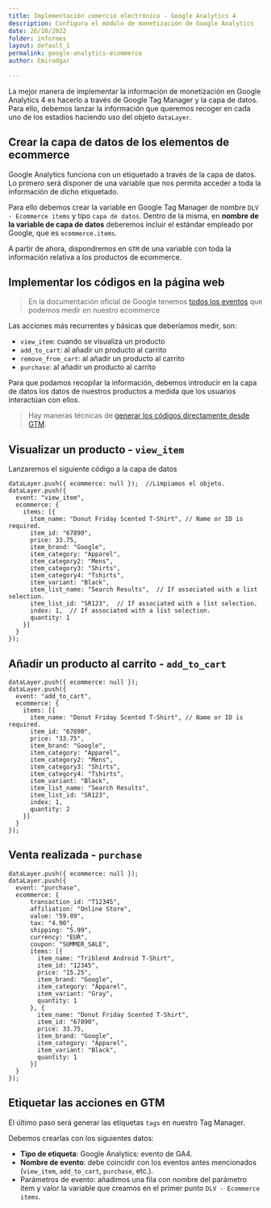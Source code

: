 ```yaml
---
title: Implementación comercio electrónico - Google Analytics 4
description: Configura el módulo de monetización de Google Analytics
date: 26/10/2022
folder: informes
layout: default_1
permalink: google-analytics-ecommerce
author: Emirodgar
  
---
```


La mejor manera de implementar la información de monetización en Google Analytics 4 es hacerlo a través de Google Tag Manager y la capa de datos. Para ello, debemos lanzar la información que queremos recoger en cada uno de los estadios haciendo uso del objeto `dataLayer`.



## Crear la capa de datos de los elementos de ecommerce

Google Analytics funciona con un etiquetado a través de la capa de datos. Lo primero será  disponer de una variable que nos permita acceder a toda la información de dicho etiquetado.

Para ello debemos crear la variable en Google Tag Manager de nombre `DLV - Ecommerce items` y tipo `capa de datos`.
Dentro de la misma, en **nombre de la variable de capa de datos** deberemos incluir el estándar empleado por Google, que es `ecommerce.items`.

A partir de ahora, dispondremos en `GTM` de una variable con toda la información relativa a los productos de ecommerce.

## Implementar los códigos en la página web

> En la documentación oficial de Google tenemos [todos los eventos](%5D%28https://developers.google.com/tag-manager/ecommerce-ga4?hl=es%29) que podemos medir en nuestro ecommerce

Las acciones más recurrentes y básicas que deberíamos medir, son:

 - `view_item`: cuando se visualiza un producto
 - `add_to_cart`: al añadir un producto al carrito
 - `remove_from_cart`: al añadir un producto al carrito
 -  `purchase`: al añadir un producto al carrito

Para que podamos recopilar la información, debemos introducir en la capa de datos los datos de nuestros productos a medida que los usuarios interactúan con ellos.

> Hay maneras técnicas de [generar los códigos directamente desde GTM](https://analyticsimplementations.com/google-tag-manager/implementar-enhanced-ecommerce-ga4-en-tu-site-generando-tus-propios-datalayers-desde-google-tag-manager-gtm/).

## Visualizar un producto - `view_item`

Lanzaremos el siguiente código a la capa de datos

    dataLayer.push({ ecommerce: null });  //Limpiamos el objeto.
    dataLayer.push({
      event: "view_item",
      ecommerce: {
        items: [{
          item_name: "Donut Friday Scented T-Shirt", // Name or ID is required.
          item_id: "67890",
          price: 33.75,
          item_brand: "Google",
          item_category: "Apparel",
          item_category2: "Mens",
          item_category3: "Shirts",
          item_category4: "Tshirts",
          item_variant: "Black",
          item_list_name: "Search Results",  // If associated with a list selection.
          item_list_id: "SR123",  // If associated with a list selection.
          index: 1,  // If associated with a list selection.
          quantity: 1
        }]
      }
    });

## Añadir un producto al carrito - `add_to_cart`


    dataLayer.push({ ecommerce: null });  
    dataLayer.push({
      event: "add_to_cart",
      ecommerce: {
        items: [{
          item_name: "Donut Friday Scented T-Shirt", // Name or ID is required.
          item_id: "67890",
          price: "33.75",
          item_brand: "Google",
          item_category: "Apparel",
          item_category2: "Mens",
          item_category3: "Shirts",
          item_category4: "Tshirts",
          item_variant: "Black",
          item_list_name: "Search Results",
          item_list_id: "SR123",
          index: 1,
          quantity: 2
        }]
      }
    });


## Venta realizada - `purchase`

    dataLayer.push({ ecommerce: null });  
    dataLayer.push({
      event: "purchase",
      ecommerce: {
          transaction_id: "T12345",
          affiliation: "Online Store",
          value: "59.89",
          tax: "4.90",
          shipping: "5.99",
          currency: "EUR",
          coupon: "SUMMER_SALE",
          items: [{
            item_name: "Triblend Android T-Shirt",
            item_id: "12345",
            price: "15.25",
            item_brand: "Google",
            item_category: "Apparel",
            item_variant: "Gray",
            quantity: 1
          }, {
            item_name: "Donut Friday Scented T-Shirt",
            item_id: "67890",
            price: 33.75,
            item_brand: "Google",
            item_category: "Apparel",
            item_variant: "Black",
            quantity: 1
          }]
      }
    });


## Etiquetar las acciones en GTM

El último paso será generar las etiquetas `tags` en nuestro Tag Manager. 

Debemos crearlas con los siguientes datos:

 - **Tipo de etiqueta**: Google Analytics: evento de GA4.
 - **Nombre de evento**: debe coincidir con los eventos antes mencionados (`view_item`, `add_to_cart`, `purchase`, etc.).
 - Parámetros de evento: añadimos una fila con nombre del parámetro item y valor la variable que creamos en el primer punto `DLV - Ecommerce items`.

<!--stackedit_data:
eyJoaXN0b3J5IjpbLTE0MTUwMDU5NzQsLTEyNDM0MzEzODAsLT
Q1NDk3NTU2MSwtOTU2NTEzNzkzLC0xMDA5NzUxMDA4LDE2MDEy
NTUyNzcsMTMyMTE4MDYxNCwtNjg2MjkzODgxLC00MDgyNjcxMj
RdfQ==
-->